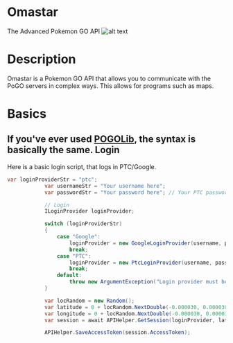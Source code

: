 # Omastar
The Advanced Pokemon GO API
![alt text](http://assets.pokemon.com/assets/cms2/img/pokedex/full/139.png "Omastar (Pokemon)")

Description
======
Omastar is a Pokemon GO API that allows you to communicate with the PoGO servers in complex ways. This allows for programs such as maps.

Basics
======
If you've ever used [POGOLib](https://github.com/AeonLucid/POGOLib/tree/develop), the syntax is basically the same.
Login
------
Here is a basic login script, that logs in PTC/Google.

```csharp
var loginProviderStr = "ptc";
            var usernameStr = "Your username here";
            var passwordStr = "Your password here"; // Your PTC password

            // Login
            ILoginProvider loginProvider;

            switch (loginProviderStr)
            {
                case "Google":
                    loginProvider = new GoogleLoginProvider(username, password);
                    break;
                case "PTC":
                    loginProvider = new PtcLoginProvider(username, password);
                    break;
                default:
                    throw new ArgumentException("Login provider must be either \"google\" or \"ptc\".");
            }

            var locRandom = new Random();
            var latitude = 0 + locRandom.NextDouble(-0.000030, 0.000030);
            var longitude = 0 + locRandom.NextDouble(-0.000030, 0.000030);
            var session = await APIHelper.GetSession(loginProvider, latitude, longitude, true);

            APIHelper.SaveAccessToken(session.AccessToken);
```
